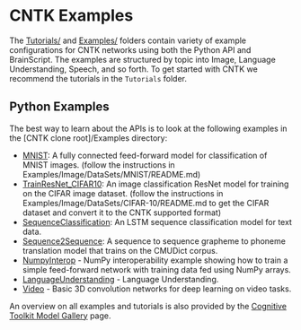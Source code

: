 # CNTK Examples

The [Tutorials/](https://github.com/Microsoft/CNTK/blob/master/Tutorials/) and
[Examples/](https://github.com/Microsoft/CNTK/blob/master/Examples/) folders
contain variety of example configurations for CNTK networks using both the
Python API and BrainScript.
The examples are structured by topic into Image, Language Understanding,
Speech, and so forth. To get started with CNTK we recommend the tutorials in
the `Tutorials` folder.

## Python Examples

The best way to learn about the APIs is to look at the following examples in the [CNTK clone root]/Examples directory:

* [MNIST](https://github.com/Microsoft/CNTK/blob/v2.0.rc1/Examples/Image/Classification/MLP/Python/SimpleMNIST.py): A fully connected feed-forward model for classification of MNIST images. (follow the instructions in Examples/Image/DataSets/MNIST/README.md)
* [TrainResNet_CIFAR10](https://github.com/Microsoft/CNTK/blob/v2.0.rc1/Examples/Image/Classification/ResNet/Python/TrainResNet_CIFAR10.py): An image classification ResNet model for training on the CIFAR image dataset. (follow the instructions in Examples/Image/DataSets/CIFAR-10/README.md to get the CIFAR dataset and convert it to the CNTK supported format)
* [SequenceClassification](https://github.com/Microsoft/CNTK/blob/v2.0.rc1/Examples/SequenceClassification/SimpleExample/Python/SequenceClassification.py): An LSTM sequence classification model for text data.
* [Sequence2Sequence](https://github.com/Microsoft/CNTK/blob/v2.0.rc1/Examples/SequenceToSequence/CMUDict/Python/Sequence2Sequence.py): A sequence to sequence grapheme to phoneme translation model that trains on the CMUDict corpus.
* [NumpyInterop](https://github.com/Microsoft/CNTK/blob/v2.0.rc1/Tutorials/NumpyInterop/FeedForwardNet.py) - NumPy interoperability example showing how to train a simple feed-forward network with training data fed using NumPy arrays.
* [LanguageUnderstanding](https://github.com/Microsoft/CNTK/blob/v2.0.rc1/Examples/LanguageUnderstanding/ATIS/Python/LanguageUnderstanding.py) - Language Understanding.
* [Video](https://github.com/Microsoft/CNTK/blob/v2.0.rc1/Examples/Video/GettingStarted/Python/Conv3D_UCF11.py[) - Basic 3D convolution networks for deep learning on video tasks.


An overview on all examples and tutorials is also provided by the
[Cognitive Toolkit Model Gallery](https://www.microsoft.com/en-us/research/product/cognitive-toolkit/model-gallery/) page.


